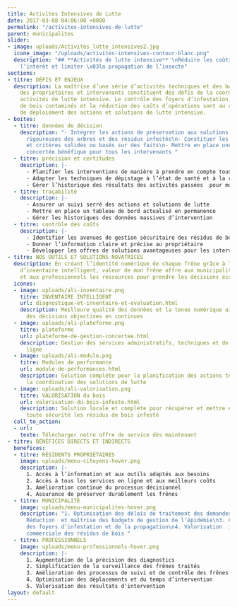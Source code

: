 ```yaml
---
title: Activites Intensives de Lutte
date: 2017-03-08 04:06:00 +0000
permalink: "/activites-intensives-de-lutte"
parent: municipalites
slider:
- image: uploads/Activités_lutte_intensives2.jpg
  icone_image: "/uploads/activites-intensives-contour-blanc.png"
  description: "## **Activités de lutte intensive** \nRéduire les coûts pour susciter
    l’intérêt et limiter \x03la propagation de l’insecte"
sections:
- titre: DÉFIS ET ENJEUX
  description: La maîtrise d’une série d’activités techniques et des besoins variés
    des propriétaires et intervenants constituent des défis de la coordination des
    activités de lutte intensive. Le contrôle des foyers d’infestation,  des produits
    de bois contaminés et la réduction des coûts d’opérations sont au coeur des enjeux
    de déploiement des actions et solutions de lutte intensive.
- boites:
  - titre: données de décision
    description: "- Intégrer les actions de préservation aux solutions de gestion
      rigoureuses des arbres et des résidus infestés\n- Constituer les indicateurs
      et critères solides ou basés sur des faits\n- Mettre en place une offre d’action
      concertée bénéfique pour tous les intervenants "
  - titre: précision et certitudes
    description: |-
      - Planifier les interventions de manière à prendre en compte tous les impacts indirects
      - Adapter les techniques de dépistage à l’état de santé et à la réalité de distribution des frênes sur le territoire
      - Gérer l’historique des résultats des activités passées  pour modéliser le futur
  - titre: traçabilité
    description: |-
      - Assurer un suivi serré des actions et solutions de lutte
      - Mettre en place un tableau de bord actualisé en permanence
      - Gérer les historiques des données massives d’intervention
  - titre: contrôle des coûts
    description: |-
      - Identifier les avenues de gestion sécuritaire des résidus de bois
      - Donner l’information claire et précise au propriétaire
      - Développer les offres de solutions avantageuses pour les intervenants
- titre: NOS OUTILS ET SOLUTIONS NOVATRICES
  description: En créant l’identité numérique de chaque frêne grâce à l’innovation
    d’inventaire intelligent, valeur de mon frêne offre aux municipalités, aux propriétaires
    et aux professionnels les ressources pour prendre les décisions économiques.
  icones:
  - image: uploads/ali-inventaire.png
    titre: INVENTAIRE INTELLIGENT
    url: diagnostique-et-inventaire-et-evaluation.html
    description: Meilleure qualité des données et la tenue numérique aident à prendre
      des décisions objectives en continues
  - image: uploads/ali-plateforme.png
    titre: plateforme
    url: plateforme-de-gestion-concertee.html
    description: Gestion des services administratifs, techniques et de soutien en
      ligne
  - image: uploads/ali-module.png
    titre: Modules de performance
    url: module-de-performances.html
    description: Solution complète pour la planification des actions techniques et
      la coordination des solutions de lutte
  - image: uploads/ali-valorisation.png
    titre: VALORISATION du bois
    url: valorisation-du-bois-infeste.html
    description: Solution locale et complète pour récupérer et mettre en valeur en
      toute sécurité les résidus de bois infesté
  call_to_action:
  - url: 
    texte: Télécharger notre offre de service dès maintenant
- titre: BÉNÉFICES DIRECTS ET INDIRECTS
  benefices:
  - titre: RÉSIDENTS PROPRIÉTAIRES
    image: uploads/menu-citoyens-hover.png
    description: |-
      1. Accès à l’information et aux outils adaptés aux besoins
      2. Accès à tous les services en ligne et aux meilleurs coûts
      3. Amélioration continue du processus décisionnel
      4. Assurance de préserver durablement les frênes
  - titre: MUNICIPALITÉ
    image: uploads/menu-municipalites-hover.png
    description: "1. Optimisation des délais de traitement des demandes des citoyens\n2.
      Réduction  et maîtrise des budgets de gestion de l’épidémie\n3. Contrôle rapide
      des foyers d’infestation et de la propagation\n4. Valorisation  interne  ou
      commerciale des résidus de bois "
  - titre: PROFESSIONNELS
    image: uploads/menu-professionnels-hover.png
    description: |-
      1. Augmentation de la précision des diagnostics
      2. Simplification de la surveillance des frênes traités
      3. Amélioration des processus de suivi et de contrôle des frênes
      4. Optimisation des déplacements et du temps d’intervention
      5. Valorisation des résultats d'intervention
layout: default
---
```

